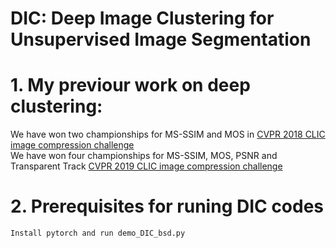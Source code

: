 # DIC: Deep Image Clustering for Unsupervised Image Segmentation
# 1. My previour work on deep clustering:
We have won two championships for MS-SSIM and MOS in [CVPR 2018 CLIC image compression challenge](http://openaccess.thecvf.com/content_cvpr_2018_workshops/papers/w50/Zhou_Variational_Autoencoder_for_CVPR_2018_paper.pdf)  
We have won four championships for MS-SSIM, MOS, PSNR and Transparent Track [CVPR 2019 CLIC image compression challenge](http://openaccess.thecvf.com/content_CVPRW_2019/papers/CLIC%202019/Zhou_End-to-end_Optimized_Image_Compression_with_Attention_Mechanism_CVPRW_2019_paper.pdf)

# 2. Prerequisites for runing DIC codes
```
Install pytorch and run demo_DIC_bsd.py
